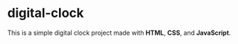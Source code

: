 # digital-clock
 This is a simple digital clock project made with **HTML**, **CSS**, and **JavaScript**.
